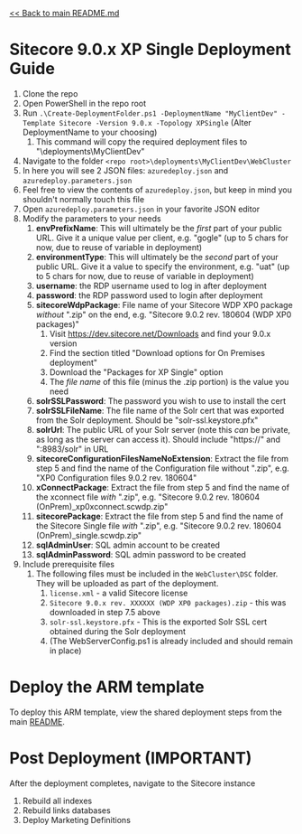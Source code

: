 [<< Back to main README.md](../../../README.md)

# Sitecore 9.0.x XP Single Deployment Guide

1. Clone the repo
2. Open PowerShell in the repo root
3. Run `.\Create-DeploymentFolder.ps1 -DeploymentName "MyClientDev" -Template Sitecore -Version 9.0.x -Topology XPSingle` (Alter DeploymentName to your choosing)
   1. This command will copy the required deployment files to "<repo root>\deployments\MyClientDev"
4. Navigate to the folder `<repo root>\deployments\MyClientDev\WebCluster`
5. In here you will see 2 JSON files: `azuredeploy.json` and `azuredeploy.parameters.json`
6. Feel free to view the contents of `azuredeploy.json`, but keep in mind you shouldn't normally touch this file
7. Open `azuredeploy.parameters.json` in your favorite JSON editor
8. Modify the parameters to your needs
   1. **envPrefixName**: This will ultimately be the _first_ part of your public URL. Give it a unique value per client, e.g. "gogle" (up to 5 chars for now, due to reuse of variable in deployment)
   2. **environmentType**: This will ultimately be the _second_ part of your public URL. Give it a value to specify the environment, e.g. "uat" (up to 5 chars for now, due to reuse of variable in deployment)
   3. **username**: the RDP username used to log in after deployment
   4. **password**: the RDP password used to login after deployment
   5. **sitecoreWdpPackage**: File name of your Sitecore WDP XP0 package _without_ ".zip" on the end, e.g. "Sitecore 9.0.2 rev. 180604 (WDP XP0 packages)"
      1. Visit https://dev.sitecore.net/Downloads and find your 9.0.x version
	  2. Find the section titled "Download options for On Premises deployment"
	  3. Download the "Packages for XP Single" option
	  4. The _file name_ of this file (minus the .zip portion) is the value you need
   6. **solrSSLPassword**: The password you wish to use to install the cert
   7. **solrSSLFileName**: The file name of the Solr cert that was exported from the Solr deployment. Should be "solr-ssl.keystore.pfx"
   8. **solrUrl**: The public URL of your Solr server (note this _can_ be private, as long as the server can access it). Should include "https://" and ":8983/solr" in URL
   9. **sitecoreConfigurationFilesNameNoExtension**: Extract the file from step 5 and find the name of the Configuration file without ".zip", e.g. "XP0 Configuration files 9.0.2 rev. 180604"
   10. **xConnectPackage**: Extract the file from step 5 and find the name of the xconnect file _with_ ".zip", e.g. "Sitecore 9.0.2 rev. 180604 (OnPrem)_xp0xconnect.scwdp.zip"
   11. **sitecorePackage**: Extract the file from step 5 and find the name of the Sitecore Single file _with_ ".zip", e.g. "Sitecore 9.0.2 rev. 180604 (OnPrem)_single.scwdp.zip"
   12. **sqlAdminUser**: SQL admin account to be created
   13. **sqlAdminPassword**: SQL admin password to be created
9. Include prerequisite files
   1. The following files must be included in the `WebCluster\DSC` folder. They will be uploaded as part of the deployment.
      1. `license.xml` - a valid Sitecore license
	  2. `Sitecore 9.0.x rev. XXXXXX (WDP XP0 packages).zip` - this was downloaded in step 7.5 above
	  3. `solr-ssl.keystore.pfx` - This is the exported Solr SSL cert obtained during the Solr deployment
	  4. (The WebServerConfig.ps1 is already included and should remain in place)
   
# Deploy the ARM template

To deploy this ARM template, view the shared deployment steps from the main [README](../../../README.md#Deploy-ARM-Template).

# Post Deployment (IMPORTANT)

After the deployment completes, navigate to the Sitecore instance
1. Rebuild all indexes
2. Rebuild links databases
3. Deploy Marketing Definitions